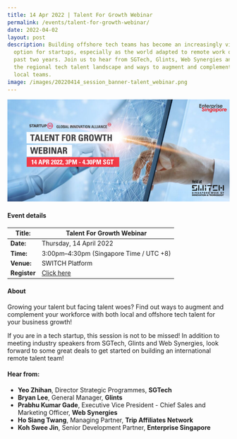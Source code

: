 ```yaml
---
title: 14 Apr 2022 | Talent For Growth Webinar
permalink: /events/talent-for-growth-webinar/
date: 2022-04-02
layout: post
description: Building offshore tech teams has become an increasingly viable
  option for startups, especially as the world adapted to remote work over the
  past two years. Join us to hear from SGTech, Glints, Web Synergies and ESG on
  the regional tech talent landscape and ways to augment and complement your
  local teams.
image: /images/20220414_session_banner-talent_webinar.png
---
```

![Talent For Growth Webinar (14 Apr 2022)](/images/20220414_Session_Banner-Talent_Webinar.png)
#### Event details


| **Title:** | Talent For Growth Webinar |
| -------- | -------- |
|**Date:** | Thursday, 14 April 2022 
| **Time:**    | 3:00pm–4:30pm (Singapore Time / UTC +8) |
|**Venue:** | SWITCH Platform 
|**Register** | [Click here](https://switchsg.hubilo.com/ticketing/#/ticket)

#### About

Growing your talent but facing talent woes? Find out ways to augment and complement your workforce with both local and offshore tech talent for your business growth!

If you are in a tech startup, this session is not to be missed! In addition to meeting industry speakers from SGTech, Glints and Web Synergies, look forward to some great deals to get started on building an international remote talent team!

#### Hear from:
* **Yeo Zhihan**, Director Strategic Programmes, **SGTech** 
* **Bryan Lee**, General Manager, **Glints**
* **Prabhu Kumar Gade**, Executive Vice President - Chief Sales and Marketing Officer, **Web Synergies**
* **Ho Siang Twang**, Managing Partner, **Trip Affiliates Network**
* **Koh Swee Jin**, Senior Development Partner, **Enterprise Singapore**